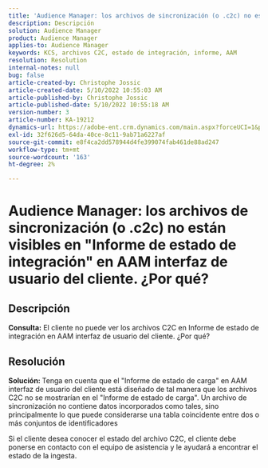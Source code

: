```yaml
---
title: 'Audience Manager: los archivos de sincronización (o .c2c) no están visibles en "Informe de estado de integración" en AAM interfaz de usuario del cliente. ¿Por qué?'
description: Descripción
solution: Audience Manager
product: Audience Manager
applies-to: Audience Manager
keywords: KCS, archivos C2C, estado de integración, informe, AAM
resolution: Resolution
internal-notes: null
bug: false
article-created-by: Christophe Jossic
article-created-date: 5/10/2022 10:55:03 AM
article-published-by: Christophe Jossic
article-published-date: 5/10/2022 10:55:18 AM
version-number: 3
article-number: KA-19212
dynamics-url: https://adobe-ent.crm.dynamics.com/main.aspx?forceUCI=1&pagetype=entityrecord&etn=knowledgearticle&id=988a5ca3-4fd0-ec11-a7b5-00224809c101
exl-id: 32f626d5-64da-40ce-8c11-9ab71a6227af
source-git-commit: e8f4ca2dd578944d4fe399074fab461de88ad247
workflow-type: tm+mt
source-wordcount: '163'
ht-degree: 2%

---
```


# Audience Manager: los archivos de sincronización (o .c2c) no están visibles en &quot;Informe de estado de integración&quot; en AAM interfaz de usuario del cliente. ¿Por qué?

## Descripción

<b>Consulta:</b> El cliente no puede ver los archivos C2C en Informe de estado de integración en AAM interfaz de usuario del cliente. ¿Por qué?

## Resolución


<b>Solución: </b>Tenga en cuenta que el &quot;Informe de estado de carga&quot; en AAM interfaz de usuario del cliente está diseñado de tal manera que los archivos C2C no se mostrarían en el &quot;Informe de estado de carga&quot;. Un archivo de sincronización no contiene datos incorporados como tales, sino principalmente lo que puede considerarse una tabla coincidente entre dos o más conjuntos de identificadores

Si el cliente desea conocer el estado del archivo C2C, el cliente debe ponerse en contacto con el equipo de asistencia y le ayudará a encontrar el estado de la ingesta.
